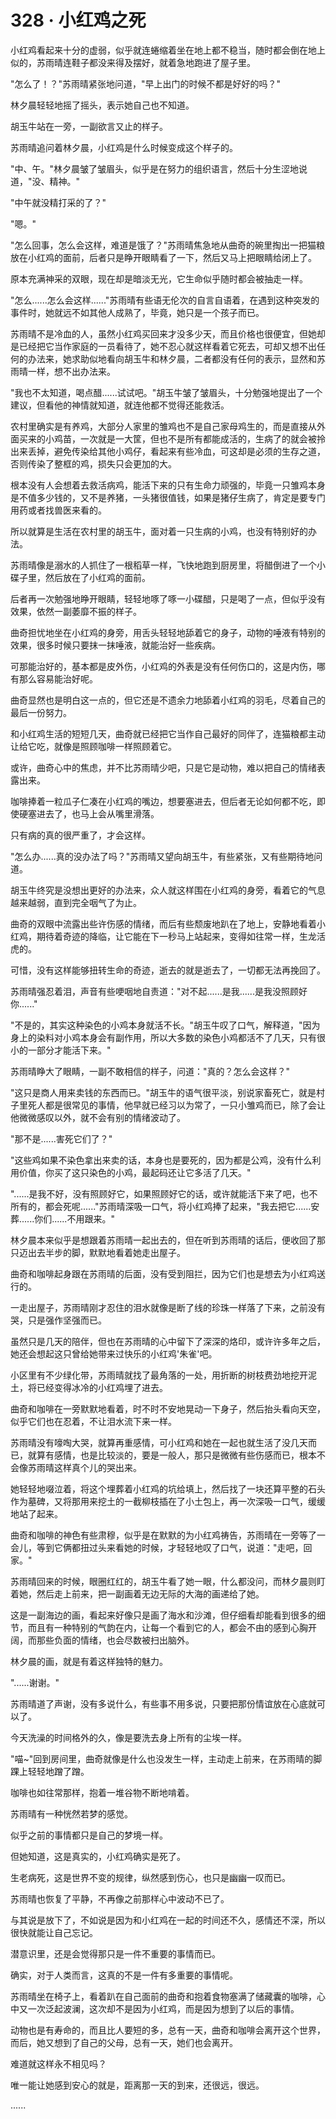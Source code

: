 <link rel="stylesheet" href="../styles/text.css" />
<h1>328 · 小红鸡之死</h1>

小红鸡看起来十分的虚弱，似乎就连蜷缩着坐在地上都不稳当，随时都会倒在地上似的，苏雨晴连鞋子都没来得及摆好，就着急地跑进了屋子里。

"怎么了！？"苏雨晴紧张地问道，"早上出门的时候不都是好好的吗？"

林夕晨轻轻地摇了摇头，表示她自己也不知道。

胡玉牛站在一旁，一副欲言又止的样子。

苏雨晴追问着林夕晨，小红鸡是什么时候变成这个样子的。

"中、午。"林夕晨皱了皱眉头，似乎是在努力的组织语言，然后十分生涩地说道，"没、精神。"

"中午就没精打采的了？"

"嗯。"

"怎么回事，怎么会这样，难道是饿了？"苏雨晴焦急地从曲奇的碗里掏出一把猫粮放在小红鸡的面前，后者只是睁开眼睛看了一下，然后又马上把眼睛给闭上了。

原本充满神采的双眼，现在却是暗淡无光，它生命似乎随时都会被抽走一样。

"怎么......怎么会这样......"苏雨晴有些语无伦次的自言自语着，在遇到这种突发的事件时，她就远不如其他人成熟了，毕竟，她只是一个孩子而已。

苏雨晴不是冷血的人，虽然小红鸡买回来才没多少天，而且价格也很便宜，但她却是已经把它当作家庭的一员看待了，她不忍心就这样看着它死去，可却又想不出任何的办法来，她求助似地看向胡玉牛和林夕晨，二者都没有任何的表示，显然和苏雨晴一样，想不出办法来。

"我也不太知道，喝点醋......试试吧。"胡玉牛皱了皱眉头，十分勉强地提出了一个建议，但看他的神情就知道，就连他都不觉得还能救活。

农村里确实是有养鸡，大部分人家里的雏鸡也不是自己家母鸡生的，而是直接从外面买来的小鸡苗，一次就是一大筐，但也不是所有都能成活的，生病了的就会被拎出来丢掉，避免传染给其他小鸡仔，看起来有些冷血，可这却是必须的生存之道，否则传染了整框的鸡，损失只会更加的大。

根本没有人会想着去救活病鸡，能活下来的只有生命力顽强的，毕竟一只雏鸡本身是不值多少钱的，又不是养猪，一头猪很值钱，如果是猪仔生病了，肯定是要专门用药或者找兽医来看的。

所以就算是生活在农村里的胡玉牛，面对着一只生病的小鸡，也没有特别好的办法。

苏雨晴像是溺水的人抓住了一根稻草一样，飞快地跑到厨房里，将醋倒进了一个小碟子里，然后放在了小红鸡的面前。

后者再一次勉强地睁开眼睛，轻轻地啄了啄一小碟醋，只是喝了一点，但似乎没有效果，依然一副萎靡不振的样子。

曲奇担忧地坐在小红鸡的身旁，用舌头轻轻地舔着它的身子，动物的唾液有特别的效果，很多时候只要抹一抹唾液，就能治好一些疾病。

可那能治好的，基本都是皮外伤，小红鸡的外表是没有任何伤口的，这是内伤，哪有那么容易能治好呢。

曲奇显然也是明白这一点的，但它还是不遗余力地舔着小红鸡的羽毛，尽着自己的最后一份努力。

和小红鸡生活的短短几天，曲奇就已经把它当作自己最好的同伴了，连猫粮都主动让给它吃，就像是照顾咖啡一样照顾着它。

或许，曲奇心中的焦虑，并不比苏雨晴少吧，只是它是动物，难以把自己的情绪表露出来。

咖啡捧着一粒瓜子仁凑在小红鸡的嘴边，想要塞进去，但后者无论如何都不吃，即使硬塞进去了，也马上会从嘴里滑落。

只有病的真的很严重了，才会这样。

"怎么办......真的没办法了吗？"苏雨晴又望向胡玉牛，有些紧张，又有些期待地问道。

胡玉牛终究是没想出更好的办法来，众人就这样围在小红鸡的身旁，看着它的气息越来越弱，直到完全咽气了为止。

曲奇的双眼中流露出些许伤感的情绪，而后有些颓废地趴在了地上，安静地看着小红鸡，期待着奇迹的降临，让它能在下一秒马上站起来，变得如往常一样，生龙活虎的。

可惜，没有这样能够扭转生命的奇迹，逝去的就是逝去了，一切都无法再挽回了。

苏雨晴强忍着泪，声音有些哽咽地自责道："对不起......是我......是我没照顾好你......"

"不是的，其实这种染色的小鸡本身就活不长。"胡玉牛叹了口气，解释道，"因为身上的染料对小鸡本身会有副作用，所以大多数的染色小鸡都活不了几天，只有很小的一部分才能活下来。"

苏雨晴睁大了眼睛，一副不敢相信的样子，问道："真的？怎么会这样？"

"这只是商人用来卖钱的东西而已。"胡玉牛的语气很平淡，别说家畜死亡，就是村子里死人都是很常见的事情，他早就已经习以为常了，一只小雏鸡而已，除了会让他微微感叹以外，就不会有别的情绪波动了。

"那不是......害死它们了？"

"这些鸡如果不染色拿出来卖的话，本身也是要死的，因为都是公鸡，没有什么利用价值，你买了这只染色的小鸡，最起码还让它多活了几天。"

"......是我不好，没有照顾好它，如果照顾好它的话，或许就能活下来了吧，也不所有的，都会死呢......"苏雨晴深吸一口气，将小红鸡捧了起来，"我去把它......安葬......你们......不用跟来。"

林夕晨本来似乎是想跟着苏雨晴一起出去的，但在听到苏雨晴的话后，便收回了那只迈出去半步的脚，默默地看着她走出屋子。

曲奇和咖啡起身跟在苏雨晴的后面，没有受到阻拦，因为它们也是想去为小红鸡送行的。

一走出屋子，苏雨晴刚才忍住的泪水就像是断了线的珍珠一样落了下来，之前没有哭，只是强作坚强而已。

虽然只是几天的陪伴，但也在苏雨晴的心中留下了深深的烙印，或许许多年之后，她还会想起这只曾给她带来过快乐的小红鸡'朱雀'吧。

小区里有不少绿化带，苏雨晴就找了最角落的一处，用折断的树枝费劲地挖开泥土，将已经变得冰冷的小红鸡埋了进去。

曲奇和咖啡在一旁默默地看着，时不时不安地晃动一下身子，然后抬头看向天空，似乎它们也在忍着，不让泪水流下来一样。

苏雨晴没有嚎啕大哭，就算再重感情，可小红鸡和她在一起也就生活了没几天而已，就算有感情，也是比较淡的，要是一般人，那只是微微有些伤感而已，根本不会像苏雨晴这样真个儿的哭出来。

她轻轻地啜泣着，将这个埋葬着小红鸡的坑给填上，然后找了一块还算平整的石头作为墓碑，又将那用来挖土的一截柳枝插在了小土包上，再一次深吸一口气，缓缓地站了起来。

曲奇和咖啡的神色有些肃穆，似乎是在默默的为小红鸡祷告，苏雨晴在一旁等了一会儿，等到它俩都扭过头来看她的时候，才轻轻地叹了口气，说道："走吧，回家。"

苏雨晴回来的时候，眼圈红红的，胡玉牛看了她一眼，什么都没问，而林夕晨则盯着她，然后走上前来，把一副画着无边无际的大海的画递给了她。

这是一副海边的画，看起来好像只是画了海水和沙滩，但仔细看却能看到很多的细节，而且有一种特别的气韵在内，让每一个看到它的人，都会不由的感到心胸开阔，而那些负面的情绪，也会尽数被扫出脑外。

林夕晨的画，就是有着这样独特的魅力。

"......谢谢。"

苏雨晴道了声谢，没有多说什么，有些事不用多说，只要把那份情谊放在心底就可以了。

今天洗澡的时间格外的久，像是要洗去身上所有的尘埃一样。

"喵\~"回到房间里，曲奇就像是什么也没发生一样，主动走上前来，在苏雨晴的脚踝上轻轻地蹭了蹭。

咖啡也如往常那样，抱着一堆谷物不断地啃着。

苏雨晴有一种恍然若梦的感觉。

似乎之前的事情都只是自己的梦境一样。

但她知道，这是真实的，小红鸡确实是死了。

生老病死，这是世界不变的规律，纵然感到伤心，也只是幽幽一叹而已。

苏雨晴也恢复了平静，不再像之前那样心中波动不已了。

与其说是放下了，不如说是因为和小红鸡在一起的时间还不久，感情还不深，所以很快就能让自己忘记。

潜意识里，还是会觉得那只是一件不重要的事情而已。

确实，对于人类而言，这真的不是一件有多重要的事情呢。

苏雨晴坐在椅子上，看着趴在自己面前的曲奇和抱着食物塞满了储藏囊的咖啡，心中又一次泛起波澜，这次却不是因为小红鸡，而是因为想到了以后的事情。

动物也是有寿命的，而且比人要短的多，总有一天，曲奇和咖啡会离开这个世界，而后，她又想到了自己的父母，总有一天，她们也会离开。

难道就这样永不相见吗？

唯一能让她感到安心的就是，距离那一天的到来，还很远，很远。

......
